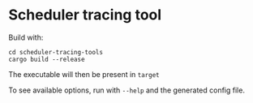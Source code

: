 # Scheduler tracing tool

Build with:
```
cd scheduler-tracing-tools
cargo build --release
```

The executable will then be present in `target`

To see available options, run with `--help` and the generated config file.
